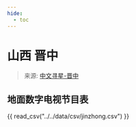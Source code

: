 ```yaml
---
hide:
  - toc
---
```


# 山西 晋中

> 来源: [中文寻星-晋中](http://dtmb.saoing.com/jinzhong.htm)

## 地面数字电视节目表

{{ read_csv("../../data/csv/jinzhong.csv") }}
